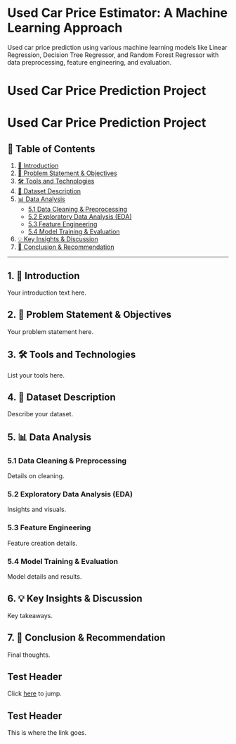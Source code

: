 # Used Car Price Estimator: A Machine Learning Approach
Used car price prediction using various machine learning models like Linear Regression, Decision Tree Regressor, and Random Forest Regressor with data preprocessing, feature engineering, and evaluation.

# Used Car Price Prediction Project

# Used Car Price Prediction Project

## 📑 Table of Contents
1. [📘 Introduction](#introduction)  
2. [📌 Problem Statement & Objectives](#problem-statement--objectives)  
3. [🛠️ Tools and Technologies](#tools-and-technologies)  
4. [📂 Dataset Description](#dataset-description)  
5. [📊 Data Analysis](#data-analysis)  
   - [5.1 Data Cleaning & Preprocessing](#data-cleaning--preprocessing)  
   - [5.2 Exploratory Data Analysis (EDA)](#exploratory-data-analysis-eda)  
   - [5.3 Feature Engineering](#feature-engineering)  
   - [5.4 Model Training & Evaluation](#model-training--evaluation)  
6. [💡 Key Insights & Discussion](#key-insights--discussion)  
7. [📃 Conclusion & Recommendation](#conclusion--recommendation)  

---

## 1. 📘 Introduction
Your introduction text here.

## 2. 📌 Problem Statement & Objectives
Your problem statement here.

## 3. 🛠️ Tools and Technologies
List your tools here.

## 4. 📂 Dataset Description
Describe your dataset.

## 5. 📊 Data Analysis

### 5.1 Data Cleaning & Preprocessing
Details on cleaning.

### 5.2 Exploratory Data Analysis (EDA)
Insights and visuals.

### 5.3 Feature Engineering
Feature creation details.

### 5.4 Model Training & Evaluation
Model details and results.

## 6. 💡 Key Insights & Discussion
Key takeaways.

## 7. 📃 Conclusion & Recommendation
Final thoughts.



## Test Header

Click [here](#test-header) to jump.

## Test Header
This is where the link goes.



